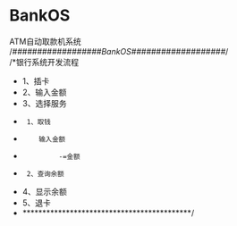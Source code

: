 # BankOS
ATM自动取款机系统
   /*##################BankOS###################*/                                                                                                  
   /*银行系统开发流程                                                               
   * 1、插卡                                                                       
   * 2、输入金额                                                                   
   * 3、选择服务                                                                   
   *      1、取钱                                                                  
   *         输入金额                                                              
   *              -=金额                                                           
   *      2、查询余额                                                              
   * 4、显示余额                                                                   
   * 5、退卡                                                                       
   * *******************************************/   
